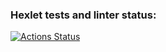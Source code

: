 ### Hexlet tests and linter status:
[![Actions Status](https://github.com/ShePlayedYou/frontend-project-46/actions/workflows/hexlet-check.yml/badge.svg)](https://github.com/ShePlayedYou/frontend-project-46/actions)